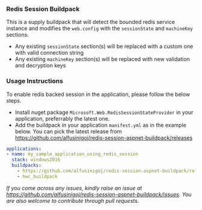 ### Redis Session Buildpack

This is a supply buildpack that will detect the bounded redis service instance and modifies the `web.config` with the `sessionState` and `machineKey` sections.
- Any existing `sessionState` section(s) will be replaced with a custom one with valid connection string
- Any existing `machineKey` section(s) will be replaced with new validation and decryption keys

### Usage Instructions

To enable redis backed session in the application, please follow the below steps.
- Install nuget package `Microsoft.Web.RedisSessionStateProvider` in your application, preferrably the latest one.
- Add the buildpack in your application `manifest.yml` as in the example below. You can pick the latest release from https://github.com/alfusinigoj/redis-session-aspnet-buildpack/releases

```yaml
applications:
- name: my_sample_application_using_redis_session
  stack: windows2016
  buildpacks: 
    - https://github.com/alfusinigoj/redis-session-aspnet-buildpack/releases/download/1.0.0/redis-session-buildpack-win-x64.zip
    - hwc_buildpack
```

*If you come across any issues, kindly raise an issue at https://github.com/alfusinigoj/redis-session-aspnet-buildpack/issues. You are also welcome to contribute through pull requests.*